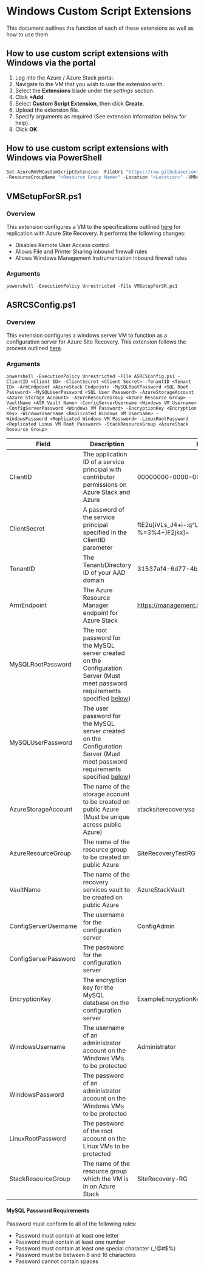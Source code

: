 # Windows Custom Script Extensions

This document outlines the function of each of these extensions as well as how to use them.

## How to use custom script extensions with Windows via the portal

1. Log into the Azure / Azure Stack portal.
2. Navigate to the VM that you wish to use the extension with.
3. Select the **Extensions** blade under the *settings* section.
4. Click **+Add**.
5. Select **Custom Script Extension**, then click **Create**.
6. Upload the extension file.
7. Specify arguments as required (See extension information below for help).
8. Click **OK**

## How to use custom script extensions with Windows via PowerShell

```PowerShell
Set-AzureRmVMCustomScriptExtension -FileUri "https://raw.githubusercontent.com/UKCloud/AzureStack/<Extension Location>"  `
-ResourceGroupName "<Resource Group Name>" -Location "<Location>" -VMName "<VM Name>" -Name "<Extension Name>" -Run "<Extension Arguments>"
```

## VMSetupForSR.ps1

### Overview

This extension configures a VM to the specifications outlined [here](https://docs.microsoft.com/en-us/azure/site-recovery/azure-stack-site-recovery#step-1-prepare-azure-stack-vms) for replication with Azure Site Recovery. It performs the following changes:

- Disables Remote User Access control
- Allows File and Printer Sharing inbound firewall rules
- Allows Windows Management Instrumentation inbound firewall rules

### Arguments

`powershell -ExecutionPolicy Unrestricted -File VMSetupForSR.ps1`

## ASRCSConfig.ps1

### Overview

This extension configures a windows server VM to function as a configuration server for Azure Site Recovery. This extension follows the process outlined [here](https://docs.microsoft.com/en-us/azure/site-recovery/azure-stack-site-recovery).

### Arguments

`powershell -ExecutionPolicy Unrestricted -File ASRCSConfig.ps1 -ClientID <Client ID> -ClientSecret <Client Secret> -TenantID <Tenant ID> -ArmEndpoint <AzureStack Endpoint> -MySQLRootPassword <SQL Root Password> -MySQLUserPassword <SQL User Password> -AzureStorageAccount <Azure Storage Account> -AzureResourceGroup <Azure Resource Group> -VaultName <ASR Vault Name> -ConfigServerUsername <Windows VM Username> -ConfigServerPassword <Windows VM Password> -EncryptionKey <Encryption Key> -WindowsUsername <Replicated Windows VM Username> -WindowsPassword <Replicated Windows VM Password> -LinuxRootPassword <Replicated Linux VM Root Password> -StackResourceGroup <AzureStack Resource Group>`

| Field | Description | Example |
|-------|-------------|---------|
| ClientID | The application ID of a service principal with contributor permissions on Azure Stack and Azure | 00000000-0000-0000-0000-000000000000 |
| ClientSecret | A password of the service principal specified in the ClientID parameter | ftE2u]iVLs_J4+i-:q^Ltf4!&{!w3-%=3%4+}F2jkx]= |
| TenantID | The Tenant/Directory ID of your AAD domain | 31537af4-6d77-4bb9-a681-d2394888ea26 |
| ArmEndpoint | The Azure Resource Manager endpoint for Azure Stack | https://management.frn00006.azure.ukcloud.com |
| MySQLRootPassword | The root password for the MySQL server created on the Configuration Server (Must meet password requirements specified [below](#MySQL-Password-Requirements)) | |
| MySQLUserPassword | The user password for the MySQL server created on the Configuration Server (Must meet password requirements specified [below](#MySQL-Password-Requirements)) | |
| AzureStorageAccount | The name of the storage account to be created on public Azure (Must be unique across public Azure)  | stacksiterecoverysa |
| AzureResourceGroup | The name of the resource group to be created on public Azure  | SiteRecoveryTestRG |
| VaultName | The name of the recovery services vault to be created on public Azure  | AzureStackVault |
| ConfigServerUsername | The username for the configuration server  | ConfigAdmin |
| ConfigServerPassword | The password for the configuration server | |
| EncryptionKey | The encryption key for the MySQL database on the configuration server  | ExampleEncryptionKey |
| WindowsUsername | The username of an administrator account on the Windows VMs to be protected  | Administrator |
| WindowsPassword | The password of an administrator account on the Windows VMs to be protected | |
| LinuxRootPassword | The password of the root account on the Linux VMs to be protected | |
| StackResourceGroup | The name of the resource group which the VM is in on Azure Stack  | SiteRecovery-RG |

#### MySQL Password Requirements

Password must conform to all of the following rules:

- Password must contain at least one letter
- Password must contain at least one number
- Password must contain at least one special character (_!@#$%)
- Password must be between 8 and 16 characters
- Password cannot contain spaces